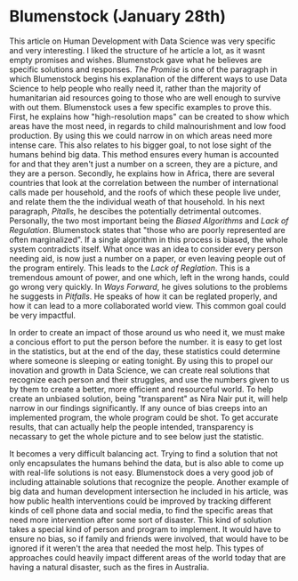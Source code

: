 # Blumenstock (January 28th)

 This article on Human Development with Data Science was very specific and very interesting. I liked the structure of he article a lot, as it wasnt empty promises and wishes. Blumenstock gave what he believes are specific solutions and responses. *The Promise* is one of the paragraph in which Blumenstock begins his explanation of the different ways to use Data Science to help people who really need it, rather than the majority of humanitarian aid resources going to those who are well enough to survive with out them. Blumenstock uses a few specific examples to prove this. First, he explains how "high-resolution maps" can be created to show which areas have the most need, in regards to child malnourishment and low food production. By using this we could narrow in on which areas need more intense care. This also relates to his bigger goal, to not lose sight of the humans behind big data. This method ensures every human is accounted for and that they aren't just a number on a screen, they are a picture, and they are a person. Secondly, he explains how in Africa, there are several countries that look at the correlation between the number of international calls made per household, and the roofs of which these people live under, and relate them the the individual weath of that household. In his next paragraph, *Pitalls*, he descibes the potentially detrimental outcomes. Personally, the two most important being the *Biased Algorithms* and *Lack of Regulation*. Blumenstock states that "those who are poorly represented are often marginalized". If a single algorithm in this process is biased, the whole system contradicts itself. What once was an idea to consider every person needing aid, is now just a number on a paper, or even leaving people out of the program entirely. This leads to the *Lack of Reglation*. This is a tremendous amount of power, and one which, left in the wrong hands, could go wrong very quickly. In *Ways Forward*, he gives solutions to the problems he suggests in *Pitfalls*. He speaks of how it can be reglated properly, and how it can lead to a more collaborated world view. This common goal could be very impactful.

 In order to create an impact of those around us who need it, we must make a concious effort to put the person before the number. it is easy to get lost in the statistics, but at the end of the day, these statistics could determine where someone is sleeping or eating tonight. By using this to propel our inovation and growth in Data Science, we can create real solutions that recognize each person and their struggles, and use the numbers given to us by them to create a better, more efficient and resourceful world. To help create an unbiased solution, being "transparent" as Nira Nair put it, will help narrow in our findings significantly. If any ounce of bias creeps into an implemented program, the whole program could be shot. To get accurate results, that can actually help the people intended, transparency is necassary to get the whole picture and to see below just the statistic. 

 It becomes a very difficult balancing act. Trying to find a solution that not only encapsulates the humans behind the data, but is also able to come up with real-life solutions is not easy. Blumenstock does a very good job of including attainable solutions that recognize the people. Another example of big data and human development intersection he included in his article, was how public health interventions could be improved by tracking different kinds of cell phone data and social media, to find the specific areas that need more intervention after some sort of disaster. This kind of solution takes a special kind of person and program to implement. It would have to ensure no bias, so if family and friends were involved, that would have to be ignored if it weren't the area that needed the most help. This types of approaches could heavily impact different areas of the world today that are having a natural disaster, such as the fires in Australia. 
